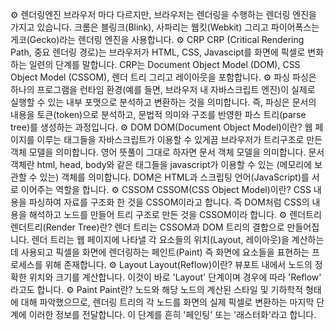 ⚙️ 렌더링엔진
브라우저 마다 다르지만, 브라우저는 렌더링을 수행하는 렌더링 엔진을 가지고 있습니다. 크롬은 블링크(Blink), 사파리는 웹킷(Webkit) 그리고 파이어폭스는 게코(Gecko)라는 렌더링 엔진을 사용합니다.
⚙️ CRP
CRP (Critical Rendering Path, 중요 렌더링 경로)는 브라우저가 HTML, CSS, Javascipt를 화면에 픽셀로 변화하는 일련의 단계를 말합니다. CRP는 Document Object Model (DOM), CSS Object Model (CSSOM), 렌더 트리 그리고 레이아웃을 포함합니다.
⚙️ 파싱
파싱은 하나의 프로그램을 런타임 환경(예를 들면, 브라우저 내 자바스크립트 엔진)이 실제로 실행할 수 있는 내부 포맷으로 분석하고 변환하는 것을 의미합니다. 즉, 파싱은 문서의 내용을 토큰(token)으로 분석하고, 문법적 의미와 구조를 반영한 파스 트리(parse tree)를 생성하는 과정입니다.
⚙️ DOM
DOM(Document Object Model)이란? 웹 페이지를 이루는 태그들을 자바스크립트가 이용할 수 있게끔 브라우저가 트리구조로 만든 객체 모델을 의미합니다. 영어 뜻풀이 그대로 하자면 문서 객체 모델을 의미합니다. 문서 객체란 html, head, body와 같은 태그들을 javascript가 이용할 수 있는 (메모리에 보관할 수 있는) 객체를 의미합니다. DOM은 HTML과 스크립팅 언어(JavaScript)를 서로 이어주는 역할을 합니다.
⚙️ CSSOM
CSSOM(CSS Object Model)이란? CSS 내용을 파싱하여 자료를 구조화 한 것을 CSSOM이라고 합니다. 즉 DOM처럼 CSS의 내용을 해석하고 노드를 만들어 트리 구조로 만든 것을 CSSOM이라 합니다.
⚙️ 렌더트리
렌더트리(Render Tree)란? 렌더 트리는 CSSOM과 DOM 트리의 결합으로 만들어집니다. 렌더 트리는 웹 페이지에 나타낼 각 요소들의 위치(Layout, 레이아웃)을 계산하는데 사용되고 픽셀을 화면에 렌더링하는 페인트(Paint) 즉 화면에 요소들을 표현하는 프로세스를 위해 존재합니다.
⚙️ Layout
Layout(Reflow)이란? 뷰포트 내에서 노드의 정확한 위치와 크기를 계산합니다. 이것이 바로 'Layout' 단계이며 경우에 따라 'Reflow' 라고도 합니다.
⚙️ Paint
Paint란? 노드와 해당 노드의 계산된 스타일 및 기하학적 형태에 대해 파악했으므로, 렌더링 트리의 각 노드를 화면의 실제 픽셀로 변환하는 마지막 단계에 이러한 정보를 전달합니다. 이 단계를 흔히 '페인팅' 또는 '래스터화'라고 합니다.
